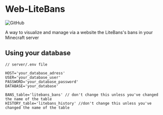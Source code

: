 # Web-LiteBans

<img alt="GitHub" src="https://img.shields.io/github/license/Mixeu02/Web-LiteBans">

A way to visualize and manage via a website the LiteBans's bans in your Minecraft server

## Using your database
```env
// server/.env file

HOST='your_database_adress'
USER='your_database_user'
PASSWORD='your_database_password'
DATABASE='your_database'

BANS_table='litebans_bans' // don't change this unless you've changed the name of the table
HISTORY_table='litebans_history' //don't change this unless you've changed the name of the table
```

